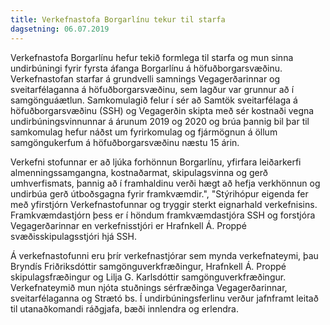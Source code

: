 ```yaml
---
title: Verkefnastofa Borgarlínu tekur til starfa
dagsetning: 06.07.2019
---
```

Verkefnastofa Borgarlínu hefur tekið formlega til starfa og mun sinna undirbúningi fyrir fyrsta áfanga Borgarlínu á höfuðborgarsvæðinu. Verkefnastofan starfar á grundvelli samnings Vegagerðarinnar og sveitarfélaganna á höfuðborgarsvæðinu, sem lagður var grunnur að í samgönguáætlun. Samkomulagið felur í sér að Samtök sveitarfélaga á höfuðborgarsvæðinu (SSH) og Vegagerðin skipta með sér kostnaði vegna undirbúningsvinnunnar á árunum 2019 og 2020 og brúa þannig bil þar til samkomulag hefur náðst um fyrirkomulag og fjármögnun á öllum samgöngukerfum á höfuðborgarsvæðinu næstu 15 árin.

Verkefni stofunnar er að ljúka forhönnun Borgarlínu, yfirfara leiðarkerfi almenningssamgangna, kostnaðarmat, skipulagsvinna og gerð umhverfismats, þannig að í framhaldinu verði hægt að hefja verkhönnun og undirbúa gerð útboðsgagna fyrir framkvæmdir.", "Stýrihópur eigenda fer með yfirstjórn Verkefnastofunnar og tryggir sterkt eignarhald verkefnisins. Framkvæmdastjórn þess er í höndum framkvæmdastjóra SSH og forstjóra Vegagerðarinnar en verkefnisstjóri er Hrafnkell Á. Proppé svæðisskipulagsstjóri hjá SSH.

Á verkefnastofunni eru þrír verkefnastjórar sem mynda verkefnateymi, þau Bryndís Friðriksdóttir samgönguverkfræðingur, Hrafnkell Á. Proppé skipulagsfræðingur og Lilja G. Karlsdóttir samgönguverkfræðingur. Verkefnateymið mun njóta stuðnings sérfræðinga Vegagerðarinnar, sveitarfélaganna og Strætó bs. Í undirbúningsferlinu verður jafnframt leitað til utanaðkomandi ráðgjafa, bæði innlendra og erlendra.
